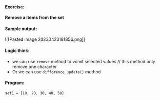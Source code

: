 #### Exercise:
**Remove a items from the set**

#### Sample output:

![[Pasted image 20230423181856.png]]


#### Logic think:

* we can use `remove` method to vomit selected values // this method only remove one character
* Or we can use `difference_update()` method

#### Program:

```
set1 = {10, 20, 30, 40, 50}


```
